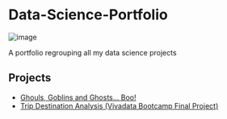 # Data-Science-Portfolio

![image](https://www.epfl.ch/education/master/wp-content/uploads/2018/11/IC_DS_MA_X-1536x864.jpg)

A portfolio regrouping all my data science projects


## Projects

- [Ghouls, Goblins and Ghosts... Boo!](https://github.com/alezelin/Data-Science-Portfolio/blob/master/ghouls-goblins-and-ghosts-boo/Ghost-Classification.ipynb)
- [Trip Destination Analysis (Vivadata Bootcamp Final Project)](https://github.com/alezelin/Data-Science-Portfolio/blob/master/Trip-Destination-Analysis/Data-Analysis.ipynb)
